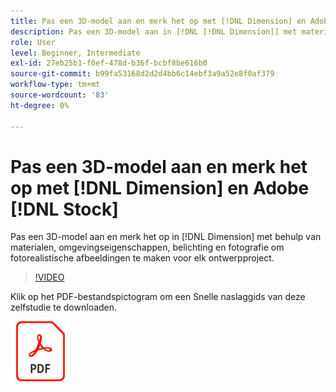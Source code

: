 ```yaml
---
title: Pas een 3D-model aan en merk het op met [!DNL Dimension] en Adobe [!DNL Stock]
description: Pas een 3D-model aan in [!DNL [!DNL Dimension]] met materialen, omgevingseigenschappen, belichting en fotografie, en maak er fotorealistische afbeeldingen van voor elk ontwerpproject
role: User
level: Beginner, Intermediate
exl-id: 27eb25b1-f0ef-478d-b36f-bcbf8be616b0
source-git-commit: b99fa53168d2d2d4bb6c14ebf3a9a52e8f0af379
workflow-type: tm+mt
source-wordcount: '83'
ht-degree: 0%

---
```


# Pas een 3D-model aan en merk het op met [!DNL Dimension] en Adobe [!DNL Stock]

Pas een 3D-model aan en merk het op in [!DNL Dimension] met behulp van materialen, omgevingseigenschappen, belichting en fotografie om fotorealistische afbeeldingen te maken voor elk ontwerpproject.

>[!VIDEO](https://video.tv.adobe.com/v/331005?hidetitle=true)

Klik op het PDF-bestandspictogram om een Snelle naslaggids van deze zelfstudie te downloaden.

[![Pdf-bestandspictogram](../assets/acrobat_PDF_96.png)](../quick-reference/SkiptheShootGettheShot.pdf)
